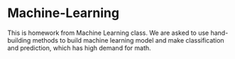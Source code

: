 # Machine-Learning

This is homework from Machine Learning class. We are asked to use hand-building methods to build machine learning model and make classification
and prediction, which has high demand for math.
